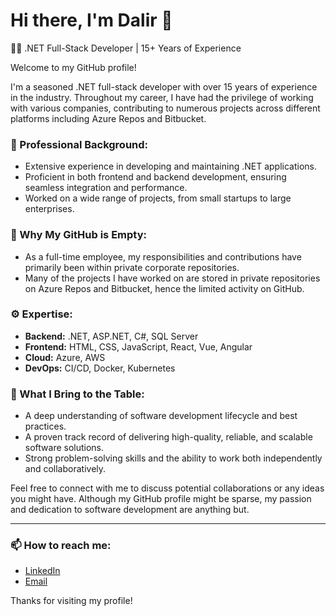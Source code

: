 # Hi there, I'm Dalir 👋

👨‍💻 .NET Full-Stack Developer | 15+ Years of Experience

Welcome to my GitHub profile!

I'm a seasoned .NET full-stack developer with over 15 years of experience in the industry. Throughout my career, I have had the privilege of working with various companies, contributing to numerous projects across different platforms including Azure Repos and Bitbucket.

### 💼 Professional Background:
- Extensive experience in developing and maintaining .NET applications.
- Proficient in both frontend and backend development, ensuring seamless integration and performance.
- Worked on a wide range of projects, from small startups to large enterprises.

### 📁 Why My GitHub is Empty:
- As a full-time employee, my responsibilities and contributions have primarily been within private corporate repositories.
- Many of the projects I have worked on are stored in private repositories on Azure Repos and Bitbucket, hence the limited activity on GitHub.

### ⚙️ Expertise:
- **Backend:** .NET, ASP.NET, C#, SQL Server
- **Frontend:** HTML, CSS, JavaScript, React, Vue, Angular
- **Cloud:** Azure, AWS
- **DevOps:** CI/CD, Docker, Kubernetes

### 🚀 What I Bring to the Table:
- A deep understanding of software development lifecycle and best practices.
- A proven track record of delivering high-quality, reliable, and scalable software solutions.
- Strong problem-solving skills and the ability to work both independently and collaboratively.

Feel free to connect with me to discuss potential collaborations or any ideas you might have. Although my GitHub profile might be sparse, my passion and dedication to software development are anything but.

---

### 📫 How to reach me:
- [LinkedIn](https://www.linkedin.com/in/dalir-bajelani-86985b71/)
- [Email](mailto:dalir.bajelani@outlkook.com)

Thanks for visiting my profile!
